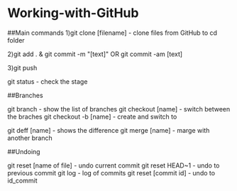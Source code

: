 # Working-with-GitHub

##Main commands
1)git clone [filename] - clone files from GitHub to cd folder

2)git add . & git commit -m "[text]"
  OR git commit -am [text]

3)git push

git status - check the stage

##Branches

git branch 		- show the list of branches
git checkout [name]     - switch between the braches
git checkout -b [name]  - create and switch to

git deff [name] 	- shows the difference
git merge [name] 	- marge with another branch

##Undoing

git reset [name of file] - undo current commit
git reset HEAD~1	 - undo to previous commit
git log 		 - log of commits
git reset [commit id] 	 - undo to id_commit
